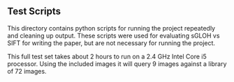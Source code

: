 ## Test Scripts
This directory contains python scripts for running the project repeatedly and cleaning up output.
These scripts were used for evaluating sGLOH vs SIFT for writing the paper, but are
not necessary for running the project.

This full test set takes about 2 hours to run on a 2.4 GHz Intel Core i5 processor.
Using the included images it will query 9 images against a library of 72 images.